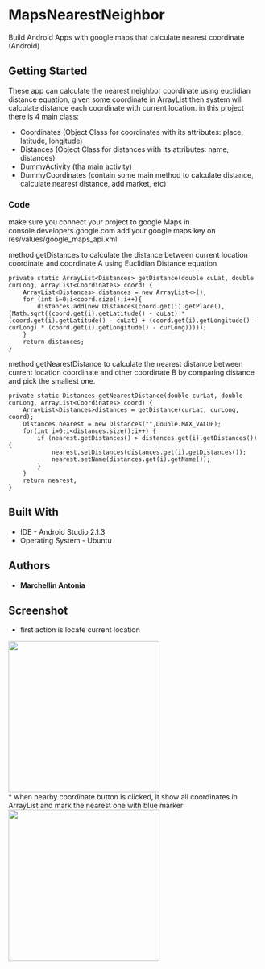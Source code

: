 # MapsNearestNeighbor

Build Android Apps with google maps that calculate nearest coordinate (Android)

## Getting Started

These app can calculate the nearest neighbor coordinate using euclidian distance equation, given some coordinate in ArrayList then system will calculate distance each coordinate with current location.
in this project there is 4 main class:
- Coordinates (Object Class for coordinates with its attributes: place, latitude, longitude)
- Distances (Object Class for distances with its attributes: name, distances)
- DummyActivity (tha main activity)
- DummyCoordinates (contain some main method to calculate distance, calculate nearest distance, add market, etc)

### Code

make sure you connect your project to google Maps in console.developers.google.com
add your google maps key on res/values/google_maps_api.xml

method getDistances to calculate the distance between current location coordinate and coordinate A using Euclidian Distance equation

```
private static ArrayList<Distances> getDistance(double cuLat, double curLong, ArrayList<Coordinates> coord) {
    ArrayList<Distances> distances = new ArrayList<>();
    for (int i=0;i<coord.size();i++){
        distances.add(new Distances(coord.get(i).getPlace(),(Math.sqrt((coord.get(i).getLatitude() - cuLat) * (coord.get(i).getLatitude() - cuLat) + (coord.get(i).getLongitude() - curLong) * (coord.get(i).getLongitude() - curLong)))));
    }
    return distances;
}
```

method getNearestDistance to calculate the nearest distance between current location coordinate and other coordinate B by comparing distance and pick the smallest one. 

```
private static Distances getNearestDistance(double curLat, double curLong, ArrayList<Coordinates> coord) {
    ArrayList<Distances>distances = getDistance(curLat, curLong, coord);
    Distances nearest = new Distances("",Double.MAX_VALUE);
    for(int i=0;i<distances.size();i++) {
        if (nearest.getDistances() > distances.get(i).getDistances()) {
            nearest.setDistances(distances.get(i).getDistances());
            nearest.setName(distances.get(i).getName());
        }
    }
    return nearest;
}
```

## Built With

* IDE - Android Studio 2.1.3
* Operating System - Ubuntu

## Authors

* **Marchellin Antonia**

## Screenshot
* first action is locate current location <br />
<img src="https://cloud.githubusercontent.com/assets/12492522/20509404/28e53c0e-b09b-11e6-89b7-c3b89b3c23ac.png" width="300">
<br />
* when nearby coordinate button is clicked, it show all coordinates in ArrayList and mark the nearest one with blue marker <br />
<img src="https://cloud.githubusercontent.com/assets/12492522/20509405/2916c77e-b09b-11e6-92f9-54c90deedbc2.png" width="300">

